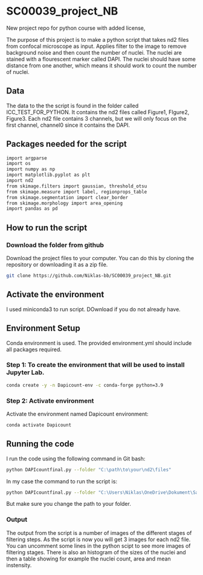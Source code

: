 # SC00039_project_NB
New project repo for python course with added license,

The purpose of this project is to make a python script that takes nd2 files from confocal microscope as input. Applies filter to the image to remove background noise and then count the number of nuclei.
The nuclei are stained with a flourescent marker called DAPI. The nuclei should have some distance from one another, which means it should work to count the number of nuclei.



## Data
The data to the the script is found in the folder called ICC_TEST_FOR_PYTHON. It contains the nd2 files called Figure1, FIgure2, Figure3. Each nd2 file contains 3 channels, but we will only focus on the first channel, channel0 since it contains the DAPI.

## Packages needed for the script
```bash
import argparse
import os
import numpy as np
import matplotlib.pyplot as plt
import nd2
from skimage.filters import gaussian, threshold_otsu
from skimage.measure import label, regionprops_table
from skimage.segmentation import clear_border
from skimage.morphology import area_opening
import pandas as pd
```

## How to run the script
### Download the folder from github
Download the project files to your computer. You can do this by cloning the repository or downloading it as a zip file.
```bash
git clone https://github.com/Niklas-bb/SC00039_project_NB.git
```
## Activate the environment
I used miniconda3 to run script. DOwnload if you do not already have.

## Environment Setup
Conda environment is used. The provided environment.yml should include all packages required.

### Step 1: To create the environment that will be used to install Jupyter Lab.
```bash
conda create -y -n Dapicount-env -c conda-forge python=3.9
```
### Step 2: Activate environment
Activate the environment named Dapicount environment:

```bash
conda activate Dapicount
```

## Running the code 
I run the code using the following command in Git bash:
```bash
python DAPIcountfinal.py --folder "C:\path\to\your\nd2\files"
```
In my case the command to run the script is: 
```bash
python DAPIcountfinal.py --folder "C:\Users\Niklas\OneDrive\Dokument\Sahlgrenska\Courses\python_for_biologists_SC00039\SC00039_project_NB\ICC_TEST_FOR_PYTHON"
```
But make sure you change the path to your folder. 





### Output
The output from the script is a number of images of the different stages of filtering steps. As the script is now you will get 3 images for each nd2 file. You can uncomment some lines in the python scipt to see more images of filtering stages.
There is also an histogram of the sizes of the nuclei and then a table showing for example the nuclei count, area and mean instensity.

